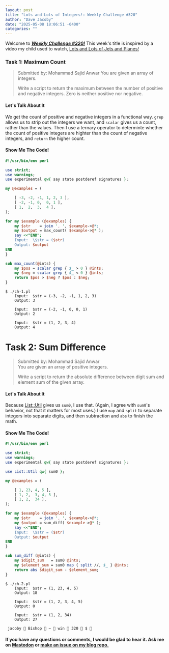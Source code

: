 ```yaml
---
layout: post
title: "Lots and Lots of Integers!: Weekly Challenge #320"
author: "Dave Jacoby"
date: "2025-05-08 18:06:51 -0400"
categories: ""
---
```


Welcome to [**_Weekly Challenge #320!_**](https://theweeklychallenge.org/blog/perl-weekly-challenge-320/) This week's title is inspired by a video my child used to watch, [Lots and Lots of Jets and Planes!](https://www.youtube.com/watch?v=3fMGTHyYPTQ)

### Task 1: Maximum Count

> Submitted by: Mohammad Sajid Anwar
> You are given an array of integers.
>
> Write a script to return the maximum between the number of positive and negative integers. Zero is neither positive nor negative.

#### Let's Talk About It

We get the count of positive and negative integers in a functional way. `grep` allows us to strip out the integers we want, and `scalar` gives us a count, rather than the values. Then I use a ternary operator to determinte whether the count of positive integers are highter than the count of negative integers, and `return` the higher count.

#### Show Me The Code!

```perl
#!/usr/bin/env perl

use strict;
use warnings;
use experimental qw{ say state postderef signatures };

my @examples = (

    [ -3, -2, -1, 1, 2, 3 ],
    [ -2, -1, 0,  0, 1 ],
    [ 1,  2,  3,  4 ],
);

for my $example (@examples) {
    my $str    = join ', ', $example->@*;
    my $output = max_count( $example->@* );
    say <<"END";
    Input:  \$str = ($str)
    Output: $output
END
}

sub max_count(@ints) {
    my $pos = scalar grep { $_ > 0 } @ints;
    my $neg = scalar grep { $_ < 0 } @ints;
    return $pos > $neg ? $pos : $neg;
}
```

```text
$ ./ch-1.pl
    Input:  $str = (-3, -2, -1, 1, 2, 3)
    Output: 3

    Input:  $str = (-2, -1, 0, 0, 1)
    Output: 2

    Input:  $str = (1, 2, 3, 4)
    Output: 4
```

# Task 2: Sum Difference

> Submitted by: Mohammad Sajid Anwar  
> You are given an array of positive integers.
>
> Write a script to return the absolute difference between digit sum and element sum of the given array.

#### Let's Talk About It

Because [List::Util](https://metacpan.org/pod/List::Util) gives us `sum0`, I use that. (Again, I agree with `sum0`'s behavior, not that it matters for most uses.) I use `map` and `split` to separate integers into separate digits, and then subtraction and `abs` to finish the math.

#### Show Me The Code!

```perl
#!/usr/bin/env perl

use strict;
use warnings;
use experimental qw{ say state postderef signatures };

use List::Util qw{ sum0 };

my @examples = (

    [ 1, 23, 4, 5 ],
    [ 1, 2,  3, 4, 5 ],
    [ 1, 2,  34 ],
);

for my $example (@examples) {
    my $str    = join ', ', $example->@*;
    my $output = sum_diff( $example->@* );
    say <<"END";
    Input:  \$str = ($str)
    Output: $output
END
}

sub sum_diff (@ints) {
    my $digit_sum   = sum0 @ints;
    my $element_sum = sum0 map { split //, $_ } @ints;
    return abs $digit_sum - $element_sum;
}
```

```text
$ ./ch-2.pl
    Input:  $str = (1, 23, 4, 5)
    Output: 18

    Input:  $str = (1, 2, 3, 4, 5)
    Output: 0

    Input:  $str = (1, 2, 34)
    Output: 27

 jacoby  Bishop  ~  win  320  $ 
```

#### If you have any questions or comments, I would be glad to hear it. Ask me on [Mastodon](https://mastodon.xyz/@jacobydave) or [make an issue on my blog repo.](https://github.com/jacoby/jacoby.github.io)
